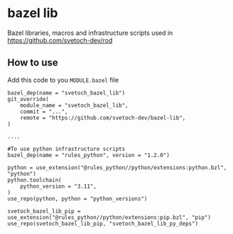 # bazel lib

Bazel libraries, macros and infrastructure scripts used in https://github.com/svetoch-dev/rod 

## How to use

Add this code to you `MODULE.bazel` file


```
bazel_dep(name = "svetoch_bazel_lib")
git_override(
    module_name = "svetoch_bazel_lib",
    commit = "...",
    remote = "https://github.com/svetoch-dev/bazel-lib",
)

....

#To use python infrastructure scripts
bazel_dep(name = "rules_python", version = "1.2.0")

python = use_extension("@rules_python//python/extensions:python.bzl", "python")
python.toolchain(
    python_version = "3.11",
)
use_repo(python, python = "python_versions")

svetoch_bazel_lib_pip = use_extension("@rules_python//python/extensions:pip.bzl", "pip")
use_repo(svetoch_bazel_lib_pip, "svetoch_bazel_lib_py_deps")
```
